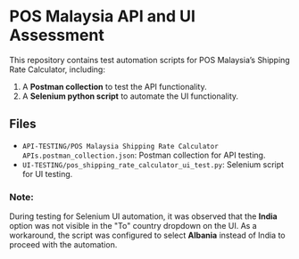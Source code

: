 # POS Malaysia API and UI Assessment  

This repository contains test automation scripts for POS Malaysia’s Shipping Rate Calculator, including:  
1. A **Postman collection** to test the API functionality.  
2. A **Selenium python script** to automate the UI functionality.  


## Files  

- `API-TESTING/POS Malaysia Shipping Rate Calculator APIs.postman_collection.json`: Postman collection for API testing.  
- `UI-TESTING/pos_shipping_rate_calculator_ui_test.py`: Selenium script for UI testing.  


### Note:
During testing for Selenium UI automation, it was observed that the **India** option was not visible in the "To" country dropdown on the UI. As a workaround, the script was configured to select **Albania** instead of India to proceed with the automation.
